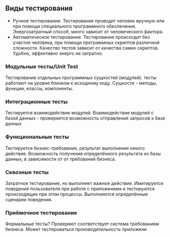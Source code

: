 ## Виды тестирования
- Ручное тестирование.
Тестирование проводит человек вручную или при помощи специального программного обеспечения. Энергозатратный способ, много зависит от человеческого фактора.
- Автоматическое тестирование.
Тестирование происходит без участия человека, при помощи программных скриптов различной сложности. Качество тестов зависит от качества самих скриптов. 
Удобно, эффективно энерго не затратно.

### Модульные тесты/Unit Test
Тестирование отдельных программных сущностей (модулей). тесты работают на уровне близком к исходному коду.
Сущности - методы, функции, классы, компоненты.

### Интеграционные тесты
Тестируется взаимодействие модулей. Взаимодействие модулей с базой данных - проверяется возможность отправления запросов к базе данных

### Функциональные тесты
Тестируется бизнес-требования, результат выполнения некого действия.
Возможность получения определённого результата из базы данных, в зависимости от от требований бизнеса.

### Сквозные тесты
Затратное тестирование, но выполняет важное действие. Имитируется поведение пользователя при работе с приложением и тестируются происходящие при этом процессы. Выполняются определённые сценарии поведения.

### Приёмочное тестирование
Формальные тесты? Проверяют соответствует  система требованиям бизнеса. Может тестироваться производительность приложени
